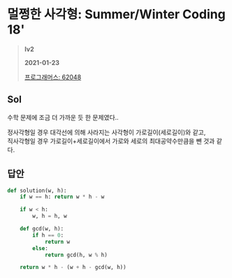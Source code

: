 # 멀쩡한 사각형: Summer/Winter Coding 18'
> **lv2**
>
> **2021-01-23**
>
> [프로그래머스: 62048](https://programmers.co.kr/learn/courses/30/lessons/62048)


## Sol


수학 문제에 조금 더 가까운 듯 한 문제였다..


정사각형일 경우 대각선에 의해 사라지는 사각형이 가로길이(세로길이)와 같고,  
직사각형일 경우 가로길이+세로길이에서 가로와 세로의 최대공약수만큼을 뺀 것과 같다.


## 답안
```python
def solution(w, h):
    if w == h: return w * h - w

    if w < h:
        w, h = h, w

    def gcd(w, h):
        if h == 0:
            return w
        else:
            return gcd(h, w % h)

    return w * h - (w + h - gcd(w, h))
```